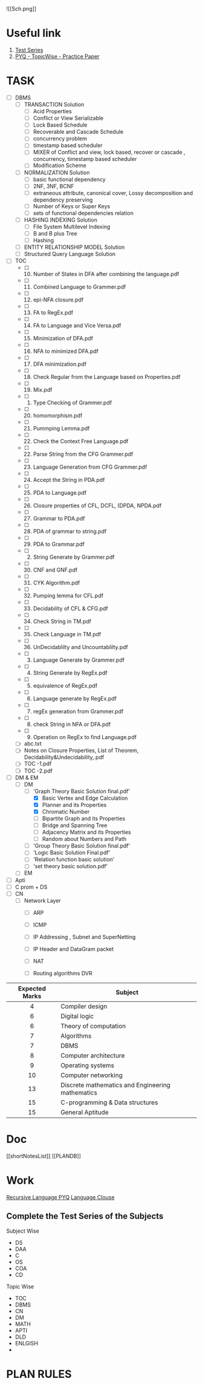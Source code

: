 ![[Sch.png]]
# Useful link
1. [Test Series](https://uxkhzfstdjcborfuyyknhkhbyfnskrywvveioufkbjkupomnptjwvhbavkysuhi.vercel.app/)
2. [PYQ - TopicWise - Practice Paper](https://practicepaper.in/gate-cse/topic-wise-practice-of-gate-cse-previous-year-papers)

# TASK
- [ ] DBMS
	- [ ] TRANSACTION Solution
		- [ ] Acid Properties
		- [ ] Conflict or View Serializable
		- [ ] Lock Based Schedule 
		- [ ] Recoverable and Cascade Schedule
		- [ ] concurrency problem
		- [ ] timestamp based scheduler
		- [ ] MIXER of Conflict and view, lock based, recover or cascade , concurrency, timestamp based scheduler
		- [ ] Modification Scheme
	- [ ] NORMALIZATION Solution
		- [ ] basic functional dependency
		- [ ] 2NF, 3NF, BCNF
		- [ ] extraneous attribute, canonical cover, Lossy decomposition and dependency preserving
		- [ ] Number of Keys or Super Keys
		- [ ] sets of functional dependencies relation
	- [ ] HASHING INDEXING Solution
		- [ ] File System Multilevel Indexing
		- [ ] B and B plus Tree
		- [ ] Hashing
	- [ ] ENTITY RELATIONSHIP MODEL Solution
	- [ ] Structured Query Language Solution
- [ ] TOC
	- [ ] 10. Number of States in DFA after combining the language.pdf
	- [ ] 11. Combined Language to Grammer.pdf
	- [ ] 12. epi-NFA closure.pdf
	- [ ] 13. FA to RegEx.pdf
	- [ ] 14. FA to Language and Vice Versa.pdf
	- [ ] 15. Minimization of DFA.pdf
	- [ ] 16. NFA to minimized DFA.pdf
	- [ ] 17. DFA minimization.pdf
	- [ ] 18. Check Regular from the Language based on Properties.pdf
	- [ ] 19. Mix.pdf
	- [ ] 1. Type Checking of Grammer.pdf
	- [ ] 20. homomorphism.pdf
	- [ ] 21. Pummping Lemma.pdf
	- [ ] 22. Check the Context Free Language.pdf
	- [ ] 22. Parse String from the CFG Grammer.pdf
	- [ ] 23. Language Generation from CFG Grammer.pdf
	- [ ] 24. Accept the String in PDA.pdf
	- [ ] 25. PDA to Language.pdf
	- [ ] 26. Closure properties of CFL, DCFL, (DPDA, NPDA.pdf
	- [ ] 27. Grammar to PDA.pdf
	- [ ] 28. PDA of grammar to string.pdf
	- [ ] 29. PDA to Grammar.pdf
	- [ ] 2. String Generate by Grammer.pdf
	- [ ] 30. CNF and GNF.pdf
	- [ ] 31. CYK Algorithm.pdf
	- [ ] 32. Pumping lemma for CFL.pdf
	- [ ] 33. Decidability of CFL & CFG.pdf
	- [ ] 34. Check String in TM.pdf
	- [ ] 35. Check Language in TM.pdf
	- [ ] 36. UnDecidablilty and Uncountablilty.pdf
	- [ ] 3. Language Generate by Grammer.pdf
	- [ ] 4. String Generate by RegEx.pdf
	- [ ] 5. equivalence of RegEx.pdf
	- [ ] 6. Language generate by RegEx.pdf
	- [ ] 7. regEx generation from Grammer.pdf
	- [ ] 8. check String in NFA or DFA.pdf
	- [ ] 9. Operation on RegEx to find Language.pdf
	- [ ] abc.txt
	- [ ] Notes on Closure Properties, List of Theorem, Decidability&Undecidability,.pdf
	- [ ] TOC -1.pdf
	- [ ] TOC -2.pdf

- [ ] DM & EM
	- [ ] DM
		- [ ] 'Graph Theory Basic Solution final.pdf'
			- [x] Basic Vertex and Edge Calculation
			- [x] Planner and its Properties
			- [x] Chromatic Number
			- [ ] Bipartite Graph and its Properties
			- [ ] Bridge and Spanning Tree 
			- [ ] Adjacency Matrix and its Properties
			- [ ] Random about Numbers and Path 
		- [ ] 'Group Theory Basic Solution final.pdf'
		- [ ] 'Logic Basic Solution Final.pdf'
		- [ ] 'Relation function basic solution'
		- [ ] 'set theory basic solution.pdf'
	- [ ] EM
- [ ] Apti
- [ ] C prom + DS
- [ ] CN
	- [ ] Network Layer
		- [ ] ARP
		- [ ] ICMP
		- [ ] IP Addressing , Subnet and SuperNetting
		- [ ] IP Header and DataGram packet
		- [ ] NAT
		- [ ] Routing algorithms DVR


| **Expected Marks** | **Subject**                                      |
|:------------------:| ------------------------------------------------ |
|         4          | Compiler design                                  |
|         6          | Digital logic                                    |
|         6          | Theory of computation                            |
|         7          | Algorithms                                       |
|         7          | DBMS                                             |
|         8          | Computer architecture                            |
|         9          | Operating systems                                |
|         10         | Computer networking                              |
|         13         | Discrete mathematics and Engineering mathematics |
|         15         | C-programming  &  Data structures                |
|         15         | General Aptitude                                 |



# Doc
[[shortNotesList]]
[[PLANDB]]

# Work
[Recursive Language PYQ](https://practicepaper.in/gate-cse/recursive-language?page_no=1)
[Language Clouse ](https://uxkhzfstdjcborfuyyknhkhbyfnskrywvveioufkbjkupomnptjwvhbavkysuhi.vercel.app/gateoverflow.in/quiz/results.html?exam_id=347)
## Complete the Test Series of the Subjects
Subject Wise
- DS
- DAA
- C
- OS
- COA
- CD

Topic Wise
- TOC
- DBMS
- CN
- DM
- MATH
- APTI
- DLD
- ENLGISH
- 


# PLAN RULES

